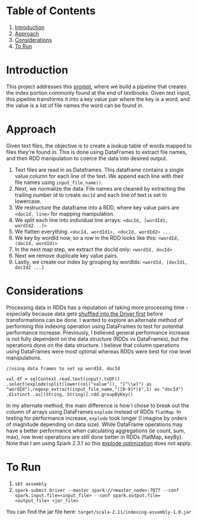 
# Table of Contents
1. [Introduction](README.md#introduction)
2. [Approach](README.md#approach)
3. [Considerations](README.md#considerations)
4. [To Run](README.md#torun)


# Introduction

This project addresses this [prompt](https://github.com/Samariya57/coding_challenges/blob/master/challenge.pdf), where we build a pipeline that creates the index portion commonly found at the end of textbooks. Given text input, this pipeline transforms it into a key value pair where the key is a word, and the value is a list of file names the word can be found in.

# Approach

Given text files, the objective is to create a lookup table of words mapped to files they're found in. This is done using DataFrames to extract file names, and then RDD manipulation to coerce the data into desired output. 

1) Text files are read in as Dataframes. This dataframe contains a single value column for each line of the text. We append each line with their file names using `input_file_name()`.
2) Next, we normalize the data. File names are cleaned by extracting the trailing number id to create `docId` and each line of text is set to lowercase.
3) We restructure the dataframe into a RDD, where key value pairs are `<docId, line>` for mapping manipulation.
4) We split each line into individual line arrays: `<docId, [wordId1, wordId2...]> `
5) We flatten everything. `<docId, wordId1>, <docId, wordId2> ...`
5) We key by wordId now, so a row in the RDD looks like this: `<wordId, (docId, wordId)>`
5) In the next map step, we extract the docId only: `<wordId, docId>`
6) Next we remove duplicate key value pairs.
7) Lastly, we create our index by grouping by wordIds: `<wordId, [docId1, docId2 ...]`

# Considerations

Processing data in RDDs has a reputation of taking more processing time - especially because data gets [shuffled into the Driver first](https://dzone.com/articles/apache-spark-3-reasons-why-you-should-not-use-rdds) before transformations can be done. I wanted to explore an alternate method of performing this indexing operation using DataFrames to test for potential performance increase. Previously, I believed general performance increase is not fully dependent on the data structure (RDDs vs DataFrames), but the operations done on the data structure. I believe that column operations using DataFrames were most optimal whereas RDDs were best for row level manipulations. 

`//using data frames to set up wordId, docId`

`val df = sqlContext.read.text(input).toDF()
.select(explode(split(lower(col("value")), "[^\\w]") as "wordId"),regexp_extract(input_file_name,"([0-9]*)$",1) as "docId")
.distinct
.as[(String, String)].rdd.groupByKey()`

In my alternate method, the main difference is how I chose to break out the column of arrays using DataFrames `explode` instead of RDDs `flatMap`. In testing for performance increase, `explode` took longer (I imagine by orders of magnitude depending on data size). While DataFrame operations may have a better performance when calculating aggregations (ie count, sum, max), row level operations are still done better in RDDs (flatMap, keyBy).  Note that I am using Spark 2.3.1 so this [explode optimization](https://issues.apache.org/jira/browse/SPARK-21657) does not apply.   

# To Run
1. `sbt assembly`
2. `spark-submit Driver --master spark://<master_node>:7077 --conf spark.input.file=<input_file> --conf spark.output.file=<output_file> <jar_file>`

You can find the jar file here: `target/scala-2.11/indexing-assembly-1.0.jar`

 
